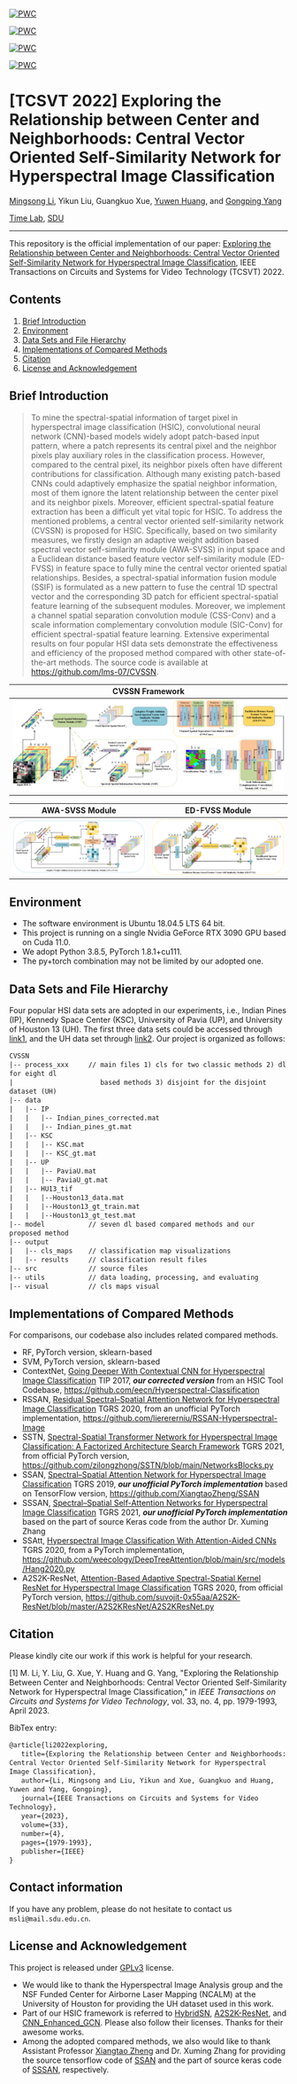 [![PWC](https://img.shields.io/endpoint.svg?url=https://paperswithcode.com/badge/exploring-the-relationship-between-center-and/hyperspectral-image-classification-on-indian)](https://paperswithcode.com/sota/hyperspectral-image-classification-on-indian?p=exploring-the-relationship-between-center-and)

[![PWC](https://img.shields.io/endpoint.svg?url=https://paperswithcode.com/badge/exploring-the-relationship-between-center-and/hyperspectral-image-classification-on-kennedy)](https://paperswithcode.com/sota/hyperspectral-image-classification-on-kennedy?p=exploring-the-relationship-between-center-and)

[![PWC](https://img.shields.io/endpoint.svg?url=https://paperswithcode.com/badge/exploring-the-relationship-between-center-and/hyperspectral-image-classification-on-pavia)](https://paperswithcode.com/sota/hyperspectral-image-classification-on-pavia?p=exploring-the-relationship-between-center-and)

[![PWC](https://img.shields.io/endpoint.svg?url=https://paperswithcode.com/badge/exploring-the-relationship-between-center-and/hyperspectral-image-classification-on-casi)](https://paperswithcode.com/sota/hyperspectral-image-classification-on-casi?p=exploring-the-relationship-between-center-and)


# [TCSVT 2022] Exploring the Relationship between Center and Neighborhoods: Central Vector Oriented Self-Similarity Network for Hyperspectral Image Classification

[Mingsong Li](https://lms-07.github.io/), Yikun Liu, Guangkuo Xue, [Yuwen Huang](https://jsj.hezeu.edu.cn/info/1302/6525.htm), and [Gongping Yang](https://faculty.sdu.edu.cn/gpyang)

[Time Lab](https://time.sdu.edu.cn/), [SDU](https://www.sdu.edu.cn/)

-----------
This repository is the official implementation of our paper:
[Exploring the Relationship between Center and Neighborhoods: Central Vector Oriented Self-Similarity Network for
Hyperspectral Image Classification](https://doi.org/10.1109/TCSVT.2022.3218284), IEEE Transactions on Circuits and Systems for Video Technology (TCSVT) 2022.

## Contents
1. [Brief Introduction](#Brief-Introduction)
1. [Environment](#Environment)
1. [Data Sets and File Hierarchy](#Data-Sets-and-File-Hierarchy)
1. [Implementations of Compared Methods](#Implementations-of-Compared-Methods)
1. [Citation](#Citation)
1. [License and Acknowledgement](#License-and-Acknowledgement)

## Brief Introduction
> To mine the spectral-spatial information of target pixel in hyperspectral image classification (HSIC), convolutional neural network (CNN)-based models widely adopt patch-based input pattern, where a patch represents its central pixel and the neighbor pixels play auxiliary roles in the classification process. However, compared to the central pixel, its neighbor pixels often have different contributions for classification. Although many existing patch-based CNNs could adaptively emphasize the spatial neighbor information, most of them ignore the latent relationship between the center pixel and its neighbor pixels. Moreover, efficient spectral-spatial feature extraction has been a difficult yet vital topic for HSIC. To address the mentioned problems, a central vector oriented self-similarity network (CVSSN) is proposed for HSIC. Specifically, based on two similarity measures, we firstly design an adaptive weight addition based spectral vector self-similarity module (AWA-SVSS) in input space and a Euclidean distance based feature vector self-similarity module (ED-FVSS) in feature space to fully mine the central vector oriented spatial relationships. Besides, a spectral-spatial information fusion module (SSIF) is formulated as a new pattern to fuse the central 1D spectral vector and the corresponding 3D patch for efficient spectral-spatial feature learning of the subsequent modules. Moreover, we implement a channel spatial separation convolution module (CSS-Conv) and a scale information complementary convolution module (SIC-Conv) for efficient spectral-spatial feature learning. Extensive experimental results on four popular HSI data sets demonstrate the effectiveness and efficiency of the proposed method compared with other state-of-the-art methods. The source code is available at https://github.com/lms-07/CVSSN.

|                   CVSSN Framework
| :-----------------------------------------: |
| <img src="./src/CVSSN.png"  >  |

|              AWA-SVSS Module                |               ED-FVSS Module                |
| :-----------------------------------------: | :-----------------------------------------: |
|   <img src="./src/AWA-SVSS.png" >    | <img src="./src/ED-FVSS.png" >  |


## Environment
- The software environment is Ubuntu 18.04.5 LTS 64 bit.
- This project is running on a single Nvidia GeForce RTX 3090 GPU based on Cuda 11.0.
- We adopt Python 3.8.5, PyTorch 1.8.1+cu111.
- The py+torch combination may not be limited by our adopted one.


## Data Sets and File Hierarchy

Four popular HSI data sets are adopted in our experiments, i.e., Indian Pines (IP), Kennedy Space Center (KSC), University of Pavia (UP), and University of Houston 13 (UH).
The first three data sets could be accessed through [link1](http://www.ehu.eus/ccwintco/index.php?title=Hyperspectral_Remote_Sensing_Scenes##anomaly_detection), 
and the UH data set through [link2](https://hyperspectral.ee.uh.edu/?page_id=459). 
Our project is organized as follows:

```text
CVSSN
|-- process_xxx     // main files 1) cls for two classic methods 2) dl for eight dl
|                      based methods 3) disjoint for the disjoint dataset (UH)
|-- data                    
|   |-- IP
|   |   |-- Indian_pines_corrected.mat
|   |   |-- Indian_pines_gt.mat
|   |-- KSC
|   |   |-- KSC.mat
|   |   |-- KSC_gt.mat
|   |-- UP
|   |   |-- PaviaU.mat
|   |   |-- PaviaU_gt.mat
|   |-- HU13_tif
|   |   |--Houston13_data.mat
|   |   |--Houston13_gt_train.mat
|   |   |--Houston13_gt_test.mat
|-- model           // seven dl based compared methods and our proposed method
|-- output
|   |-- cls_maps    // classification map visualizations 
|   |-- results     // classification result files
|-- src             // source files
|-- utils           // data loading, processing, and evaluating
|-- visual          // cls maps visual
```

## Implementations of Compared Methods
For comparisons, our codebase also includes related compared methods.
- RF, PyTorch version, sklearn-based
- SVM, PyTorch version, sklearn-based
- ContextNet, [Going Deeper With Contextual CNN for Hyperspectral Image Classification](https://ieeexplore.ieee.org/document/7973178) TIP 2017, ***our corrected version*** from an HSIC Tool Codebase, https://github.com/eecn/Hyperspectral-Classification
- RSSAN, [Residual Spectral–Spatial Attention Network for Hyperspectral Image Classification](https://ieeexplore.ieee.org/document/9103247) TGRS 2020, from an unofficial PyTorch implementation, https://github.com/lierererniu/RSSAN-Hyperspectral-Image
- SSTN, [Spectral-Spatial Transformer Network for Hyperspectral Image Classification: A Factorized Architecture Search Framework](https://ieeexplore.ieee.org/document/9565208) TGRS 2021, from official PyTorch version, https://github.com/zilongzhong/SSTN/blob/main/NetworksBlocks.py
- SSAN, [Spectral–Spatial Attention Network for Hyperspectral Image Classification](https://ieeexplore.ieee.org/document/8909379) TGRS 2019, ***our unofficial PyTorch implementation*** based on TensorFlow version, https://github.com/XiangtaoZheng/SSAN
- SSSAN, [Spectral–Spatial Self-Attention Networks for Hyperspectral Image Classification](https://ieeexplore.ieee.org/document/9508777) TGRS 2021, ***our unofficial PyTorch implementation*** based on the part of source Keras code from the author Dr. Xuming Zhang
- SSAtt, [Hyperspectral Image Classification With Attention-Aided CNNs](https://ieeexplore.ieee.org/abstract/document/9142417) TGRS 2020, from a PyTorch implementation, https://github.com/weecology/DeepTreeAttention/blob/main/src/models/Hang2020.py
- A2S2K-ResNet, [Attention-Based Adaptive Spectral-Spatial Kernel ResNet for Hyperspectral Image Classification](https://ieeexplore.ieee.org/document/9306920) TGRS 2020, from official PyTorch version, https://github.com/suvojit-0x55aa/A2S2K-ResNet/blob/master/A2S2KResNet/A2S2KResNet.py
  

## Citation

Please kindly cite our work if this work is helpful for your research.

[1] M. Li, Y. Liu, G. Xue, Y. Huang and G. Yang, "Exploring the Relationship Between Center and Neighborhoods: Central Vector Oriented Self-Similarity Network for Hyperspectral Image Classification," in *IEEE Transactions on Circuits and Systems for Video Technology*, vol. 33, no. 4, pp. 1979-1993, April 2023.

BibTex entry:
```text
@article{li2022exploring,
   title={Exploring the Relationship between Center and Neighborhoods: Central Vector Oriented Self-Similarity Network for Hyperspectral Image Classification},
   author={Li, Mingsong and Liu, Yikun and Xue, Guangkuo and Huang, Yuwen and Yang, Gongping},
   journal={IEEE Transactions on Circuits and Systems for Video Technology},
   year={2023},
   volume={33},
   number={4},
   pages={1979-1993},
   publisher={IEEE}
}
```

## Contact information

If you have any problem, please do not hesitate to contact us `msli@mail.sdu.edu.cn`.

## License and Acknowledgement
This project is released under [GPLv3](http://www.gnu.org/licenses/) license.

- We would like to thank the Hyperspectral Image Analysis group and the NSF Funded Center for
   Airborne Laser Mapping (NCALM) at the University of Houston for providing the UH dataset used in this work.
- Part of our HSIC framework is referred to [HybridSN](https://github.com/gokriznastic/HybridSN), [A2S2K-ResNet](https://github.com/suvojit-0x55aa/A2S2K-ResNet), and [CNN_Enhanced_GCN](https://github.com/qichaoliu/CNN_Enhanced_GCN). Please also follow their licenses. Thanks for their awesome works.        
- Among the adopted compared methods, we also would like to thank Assistant Professor [Xiangtao Zheng](https://xiangtaozheng.github.io/) and 
   Dr. Xuming Zhang for providing the source tensorflow code of [SSAN](https://ieeexplore.ieee.org/document/8909379) and
   the part of source keras code of [SSSAN](https://ieeexplore.ieee.org/document/9508777?arnumber=9508777), respectively.










